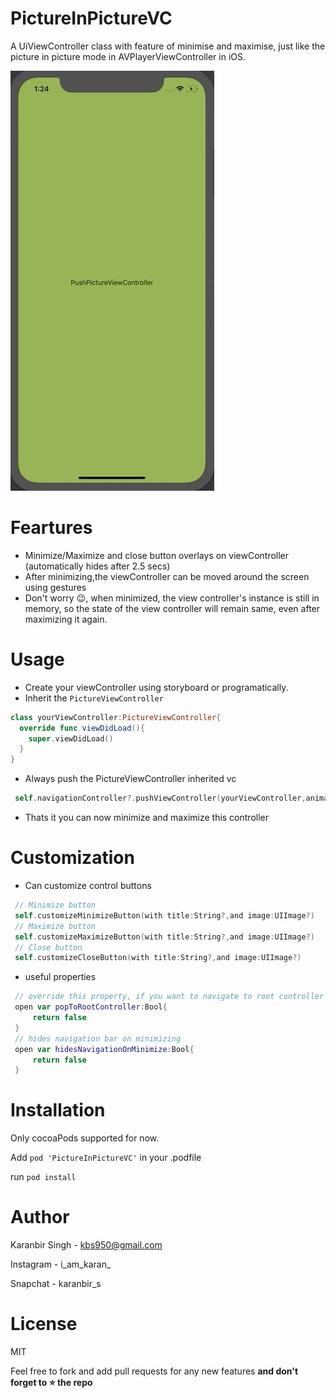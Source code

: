 # PictureInPictureVC
A UiViewController class with feature of minimise and maximise, just like the picture in picture mode in AVPlayerViewController in iOS.

![](pipVCReadme.gif)

# Feartures
- Minimize/Maximize and close button overlays on viewController (automatically hides after 2.5 secs)
- After minimizing,the viewController can be moved around the screen using gestures
- Don't worry 😉, when minimized, the view controller's instance is still in memory, so the state of the
view controller will remain same, even after maximizing it again.

# Usage
- Create your viewController using storyboard or programatically.
- Inherit the `PictureViewController`
```swift
class yourViewController:PictureViewController{
  override func viewDidLoad(){
    super.viewDidLoad()
  }
}
```
- Always push the PictureViewController inherited vc
```swift
 self.navigationController?.pushViewController(yourViewController,animated:true)
 ```
- Thats it you can now minimize and maximize this controller

# Customization
- Can customize control buttons
```swift
 // Minimize button
 self.customizeMinimizeButton(with title:String?,and image:UIImage?)
 // Maximize button
 self.customizeMaximizeButton(with title:String?,and image:UIImage?)
 // Close button
 self.customizeCloseButton(with title:String?,and image:UIImage?)
 ```
- useful properties
```swift
 // override this property, if you want to navigate to root controller on minimize.
 open var popToRootController:Bool{
     return false
 }
 // hides navigation bar on minimizing
 open var hidesNavigationOnMinimize:Bool{
     return false
 }
```

# Installation
Only cocoaPods supported for now.

Add `pod 'PictureInPictureVC'` in your .podfile

run `pod install`

# Author
Karanbir Singh - kbs950@gmail.com

Instagram - i_am_karan_

Snapchat - karanbir_s

 # License
 MIT

Feel free to fork and add pull requests for any new features **and don't forget to ⭐️ the repo**
